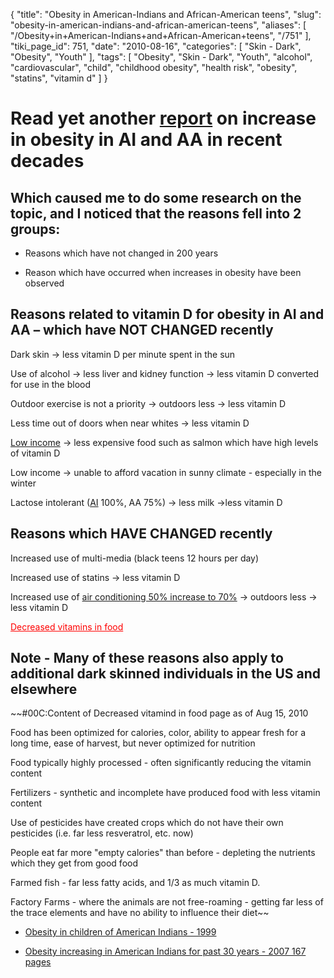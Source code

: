 {
    "title": "Obesity in American-Indians and African-American teens",
    "slug": "obesity-in-american-indians-and-african-american-teens",
    "aliases": [
        "/Obesity+in+American-Indians+and+African-American+teens",
        "/751"
    ],
    "tiki_page_id": 751,
    "date": "2010-08-16",
    "categories": [
        "Skin - Dark",
        "Obesity",
        "Youth"
    ],
    "tags": [
        "Obesity",
        "Skin - Dark",
        "Youth",
        "alcohol",
        "cardiovascular",
        "child",
        "childhood obesity",
        "health risk",
        "obesity",
        "statins",
        "vitamin d"
    ]
}


# Read yet another [report](http://www.physorg.com/news201149731.html) on increase in obesity in AI and AA in recent decades

## Which caused me to do some research on the topic, and I noticed that the reasons fell into 2 groups:

* Reasons which have not changed in 200 years

* Reason which have occurred when increases in obesity have been observed

## Reasons related to vitamin D for obesity in AI and AA – which have NOT CHANGED recently

Dark skin -> less vitamin D per minute spent in the sun

Use of alcohol -> less liver and kidney function -> less vitamin D converted for use in the blood

Outdoor exercise is not a priority -> outdoors less -> less vitamin D

Less time out of doors when near whites -> less vitamin D

[Low income](http://www.nccp.org/faq.html) -> less expensive food such as salmon which have high levels of vitamin D

Low income -> unable to afford vacation in sunny climate - especially in the winter

Lactose intolerant ([AI](http://www.thepetitionsite.com/7/native-american-vitamin-d-deficiency-epidemic) 100%, AA 75%) -> less milk ->less vitamin D

## Reasons which HAVE CHANGED recently

Increased use of multi-media (black teens 12 hours per day) 

Increased use of statins -> less vitamin D

Increased use of [air conditioning 50% increase to 70%](http://pewsocialtrends.org/pubs/323/luxury-or-necessity) -> outdoors less -> less vitamin D

<a href="/posts/decreased-vitamins-in-food" style="color: red; text-decoration: underline;" title="This link has an unknown page_id: 752">Decreased vitamins in food</a>

## Note - Many of these reasons also apply to additional dark skinned individuals in the US and elsewhere

~~#00C:Content of Decreased vitamind in food page as of Aug 15, 2010

Food has been optimized for calories, color, ability to appear fresh for a long time, ease of harvest, but never optimized for nutrition

Food typically highly processed - often significantly reducing the vitamin content

Fertilizers - synthetic and incomplete have produced food with less vitamin content

Use of pesticides have created crops which do not have their own pesticides (i.e. far less resveratrol, etc. now)

People eat far more "empty calories" than before - depleting the nutrients which they get from good food

Farmed fish - far less fatty acids,  and 1/3 as much vitamin D.

Factory Farms - where the animals are not free-roaming - getting far less of the trace elements and have no ability to influence their diet~~

* [Obesity in children of American Indians - 1999](https://www.VitaminDWiki.com/tiki-download_file.php?fileId=1393)

* [Obesity increasing in American Indians for past 30 years - 2007 167 pages](https://www.VitaminDWiki.com/tiki-download_file.php?fileId=1392)